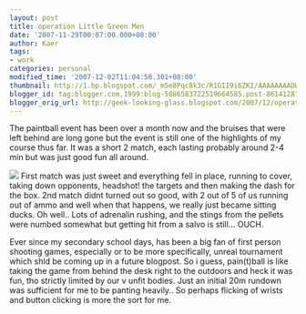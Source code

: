 ```yaml
---
layout: post
title: operation Little Green Men
date: '2007-11-29T00:07:00.000+08:00'
author: Kaer
tags:
- work
categories: personal
modified_time: '2007-12-02T11:04:50.301+08:00'
thumbnail: http://1.bp.blogspot.com/_m5e8Pqc8k3c/R1GII9i6ZKI/AAAAAAAADWs/eTd7xqh9_E0/s72-c/IMG_1012.JPG
blogger_id: tag:blogger.com,1999:blog-5086583722519664585.post-8614128745872872583
blogger_orig_url: http://geek-looking-glass.blogspot.com/2007/12/operation-little-green-men.html
---
```


The paintball event has been over a month now and the bruises that were left 
behind are long gone but the event is still one of the highlights of my course 
thus far. It was a short 2 match, each lasting probably around 2-4 min but was 
just good fun all around. 

![](http://1.bp.blogspot.com/_m5e8Pqc8k3c/R1GII9i6ZKI/AAAAAAAADWs/JqS1svNJKzw/s1600-R/IMG_1012.JPG) 
First match was just sweet and everything fell in place, running to cover, 
taking down opponents, headshot! the targets and then making the dash for the 
box. 2nd match didnt turned out so good, with 2 out of 5 of us running out of 
ammo and well when that happens, we really just became sitting ducks. Oh 
well.. Lots of adrenalin rushing, and the stings from the pellets were numbed 
somewhat but getting hit from a salvo is still... OUCH. 

Ever since my secondary school days, has been a big fan of first person 
shooting games, especially or to be more specifically, unreal tournament which 
shld be coming up in a future blogpost. So i guess, pain(t)ball is like taking 
the game from behind the desk right to the outdoors and heck it was fun, tho 
strictly limited by our v unfit bodies. Just an initial 20m rundown was 
sufficient for me to be panting heavily.. So perhaps flicking of wrists and 
button clicking is more the sort for me. 